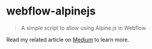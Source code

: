 # webflow-alpinejs

> A simple script to allow using Alpine.js in Webflow 

Read my related article on [Medium](https://medium.com/untitled-factory/webflow-alpine-js-d53d77e3293) to learn more.
